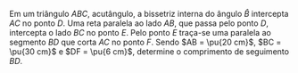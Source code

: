 Em um triângulo $ABC$, acutângulo, a bissetriz interna do ângulo $\hat{B}$ intercepta $AC$ no ponto $D$. Uma reta paralela ao lado $AB$, que passa pelo ponto $D$, intercepta o lado $BC$ no ponto $E$. Pelo ponto $E$ traça-se uma paralela ao segmento $BD$ que corta $AC$ no ponto $F$. Sendo $AB = \pu{20 cm}$, $BC = \pu{30 cm}$ e $DF = \pu{6 cm}$, determine o comprimento de seguimento $BD$.